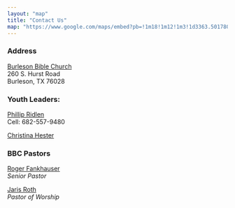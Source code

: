 ```yaml
---
layout: "map"
title: "Contact Us"
map: "https://www.google.com/maps/embed?pb=!1m18!1m12!1m3!1d3363.5017807169884!2d-97.30271099999999!3d32.53945100000001!2m3!1f0!2f0!3f0!3m2!1i1024!2i768!4f13.1!3m3!1m2!1s0x864e684e05dedf49%3A0x5ea523ed11367ff9!2sBurleson+Bible+Church!5e0!3m2!1sen!2sus!4v1400772082928"
---
```


### Address
[Burleson Bible Church](http://burlesonbiblechurch.org)<br/>
260 S. Hurst Road<br/>
Burleson, TX 76028

### Youth Leaders:
[Phillip Ridlen](mailto:phillip+bbcyouth@ridlen.net)<br/>
Cell: 682-557-9480

[Christina Hester](mailto:stinahester@yahoo.com)

### BBC Pastors
[Roger Fankhauser](mailto:roger@burlesonbiblechurch.org)<br/>
<em>Senior Pastor</em>

[Jaris Roth](mailto:jroth@burlesonbiblechurch.org)<br/>
<em>Pastor of Worship</em>
